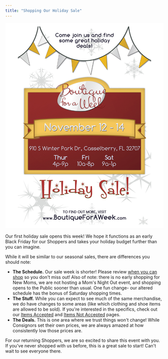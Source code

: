 ```yaml
---
title: "Shopping Our Holiday Sale"
---
```


![](/img/blog/Blog_flyer.jpg)

Our first holiday sale opens this week! We hope it functions as an early Black Friday for our Shoppers and takes your holiday budget further than you can imagine.

While it will be similar to our seasonal sales, there are differences you should note:

* **The Schedule.** Our sale week is shorter! Please review [when you can shop](/events/event-schedule/) so you don't miss out! Also of note: there is no early shopping for New Moms, we are not hosting a Mom's Night Out event, and shopping opens to the Public sooner than usual. One fun change- our altered schedule has the bonus of Saturday shopping times.
* **The Stuff.** While you can expect to see much of the same merchandise, we do have changes to some areas (like which clothing and shoe items are allowed to be sold). If you're interested in the specifics, check out our [Items Accepted](/consignors/items-accepted/items-accepted-2/) and [Items Not Accepted](/consignors/items-accepted/items-we-cannot-accept/) pages.
* **The Deals.** This is one area where we trust things won't change! While Consignors set their own prices, we are always amazed at how consistently low those prices are.

For our returning Shoppers, we are so excited to share this event with you. If you've never shopped with us before, this is a great sale to start! Can't wait to see everyone there.
